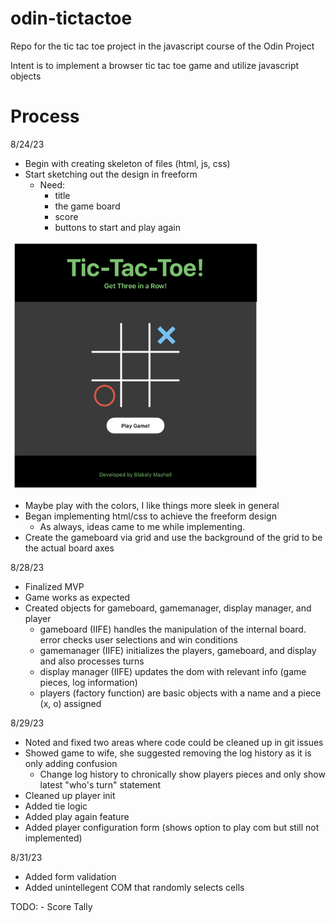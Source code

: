 # odin-tictactoe
Repo for the tic tac toe project in the javascript course of the Odin Project

Intent is to implement a browser tic tac toe game and utilize javascript objects 

# Process

8/24/23
- Begin with creating skeleton of files (html, js, css)
- Start sketching out the design in freeform
    - Need:
        - title
        - the game board
        - score 
        - buttons to start and play again 

<img src="source/freeform_sketch/Screenshot 2023-08-24 at 8.56.21 PM.png" width=400>

- Maybe play with the colors, I like things more sleek in general
- Began implementing html/css to achieve the freeform design
    - As always, ideas came to me while implementing.
- Create the gameboard via grid and use the background of the grid to be the actual board axes

8/28/23
- Finalized MVP
- Game works as expected
- Created objects for gameboard, gamemanager, display manager, and player
    - gameboard (IIFE) handles the manipulation of the internal board. error checks user selections and win conditions
    - gamemanager (IIFE) initializes the players, gameboard, and display and also processes turns
    - display manager (IIFE) updates the dom with relevant info (game pieces, log information)
    - players (factory function) are basic objects with a name and a piece (x, o) assigned

8/29/23
- Noted and fixed two areas where code could be cleaned up in git issues
- Showed game to wife, she suggested removing the log history as it is only adding confusion
    - Change log history to chronically show players pieces and only show latest "who's turn" statement
- Cleaned up player init
- Added tie logic
- Added play again feature
- Added player configuration form (shows option to play com but still not implemented)


8/31/23 
- Added form validation 
- Added unintellegent COM that randomly selects cells

TODO:
    - Score Tally